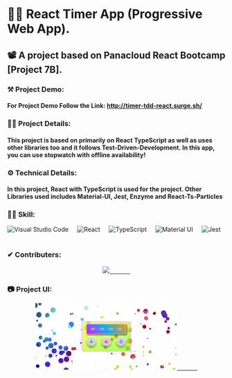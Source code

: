 # 👨‍💻 React Timer App (Progressive Web App).
## 📽 A project based on Panacloud React Bootcamp [Project 7B].

### ⚒ Project Demo:
####  For Project Demo Follow the Link: http://timer-tdd-react.surge.sh/

### 🕵️‍♂️ Project Details:
####  This project is based on primarily on React TypeScript as well as uses other libraries too and it follows Test-Driven-Development. In this app, you can use stopwatch with offline availability!

### ⚙ Technical Details:
#### In this project, React with TypeScript is used for the project. Other Libraries used includes Material-UI, Jest, Enzyme and React-Ts-Particles

### 🤹‍♂️ Skill:
![Visual Studio Code](https://img.shields.io/badge/-Visual%20Studio%20Code-333333?style=for-the-badge&logo=visual-studio-code)&nbsp;&nbsp;&nbsp;&nbsp;
![React](https://img.shields.io/badge/-React-333333?style=for-the-badge&logo=react)&nbsp;&nbsp;&nbsp;&nbsp;
![TypeScript](https://img.shields.io/badge/-TypeScript-333333?style=for-the-badge&logo=typeScript)&nbsp;&nbsp;&nbsp;&nbsp;
![Material UI](https://img.shields.io/badge/-Material%20UI-333333?style=for-the-badge&logo=material-ui)&nbsp;&nbsp;&nbsp;&nbsp;
![Jest](https://img.shields.io/badge/-Jest-333333?style=for-the-badge&logo=jest)&nbsp;&nbsp;&nbsp;&nbsp;

### ✔ Contributers:
<p align="center">
  <a href="https://github.com/faraasat">
    <img height="28em" src="https://img.shields.io/badge/Farasat%20Ali-Farasat%20Ali-181717?style=for-the-badge&logo=github"/>&nbsp&nbsp&nbsp&nbsp&nbsp&nbsp&nbsp&nbsp&nbsp&nbsp&nbsp&nbsp
  </a>
</p>

### 📷 Project UI:

<p align="center">
  <a href="http://timer-tdd-react.surge.sh/">
    <img width='65%' src="screen-shot.png"/>&nbsp&nbsp&nbsp&nbsp&nbsp&nbsp&nbsp&nbsp&nbsp&nbsp&nbsp&nbsp
  </a>
</p>

